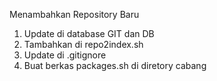 Menambahkan Repository Baru  
1. Update di database GIT dan DB
2. Tambahkan di repo2index.sh
3. Update di .gitignore
4. Buat berkas packages.sh di diretory cabang
